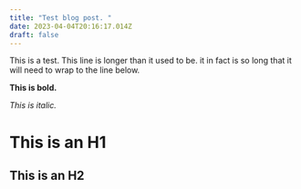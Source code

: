 ```yaml
---
title: "Test blog post. "
date: 2023-04-04T20:16:17.014Z
draft: false
---
```

This is a test. This line is longer than it used to be. it in fact is so long that it will need to wrap to the line below.

**This is bold.**

*This is italic.* 

# This is an H1

## This is an H2
